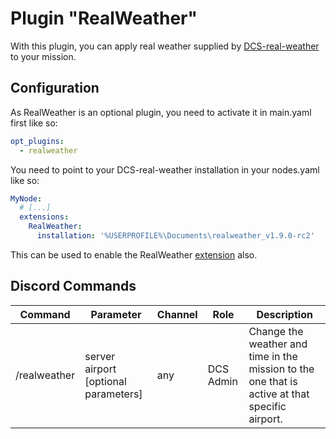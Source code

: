 # Plugin "RealWeather"
With this plugin, you can apply real weather supplied by [DCS-real-weather](https://github.com/evogelsa/DCS-real-weather)
to your mission.

## Configuration
As RealWeather is an optional plugin, you need to activate it in main.yaml first like so:
```yaml
opt_plugins:
  - realweather
```

You need to point to your DCS-real-weather installation in your nodes.yaml like so:
```yaml
MyNode:
  # [...]
  extensions:
    RealWeather:
      installation: '%USERPROFILE%\Documents\realweather_v1.9.0-rc2'
```
This can be used to enable the RealWeather [extension](../../extensions/README.md) also.

## Discord Commands

| Command              | Parameter                            | Channel       | Role                  | Description                                                                                    |
|----------------------|--------------------------------------|---------------|-----------------------|------------------------------------------------------------------------------------------------|
| /realweather         | server airport [optional parameters] | any           | DCS Admin             | Change the weather and time in the mission to the one that is active at that specific airport. |
